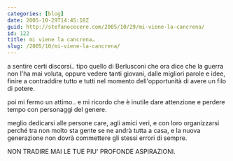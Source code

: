 ```yaml
---
categories: [blog]
date: 2005-10-29T14:45:18Z
guid: http://stefanocecere.com/2005/10/29/mi-viene-la-cancrena/
id: 122
title: mi viene la cancrena…
slug: /2005/10/mi-viene-la-cancrena/
---
```


<img src='/wp-content/contraddizionek.jpg' alt='' align='left' />a sentire certi discorsi.. tipo quello di Berlusconi che ora dice che la guerra non l'ha mai voluta, oppure vedere tanti giovani, dalle migliori parole e idee, finire a contraddire tutto e tutti nel momento dell'opportunità di avere un filo di potere.

poi mi fermo un attimo.. e mi ricordo che è inutile dare attenzione e perdere tempo con personaggi del genere.

meglio dedicarsi alle persone care, agli amici veri, e con loro organizzarsi perché tra non molto sta gente se ne andrà tutta a casa, e la nuova generazione non dovrà commettere gli stessi errori di sempre.

NON TRADIRE MAI LE TUE PIU' PROFONDE ASPIRAZIONI.